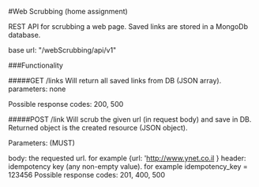 #Web Scrubbing (home assignment)

REST API for scrubbing a web page. Saved links are stored in a MongoDb database.

base url: "/webScrubbing/api/v1"

###Functionality

#####GET /links
Will return all saved links from DB (JSON array). parameters: none

Possible response codes: 200, 500

#####POST /link Will scrub the given url (in request body) and save in DB. Returned object is the created resource (JSON object).

Parameters: (MUST)

body: the requested url.
for example
{url: 'http://www.ynet.co.il }
header: idempotency key (any non-empty value).
for example
idempotency_key = 123456
Possible response codes: 201, 400, 500
